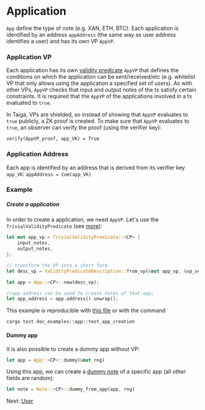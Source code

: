 # Application

`App` define the type of note (e.g. XAN, ETH, BTC). Each application is identified by an address `appAddress` (the same way as user address identifies a user) and has its own VP `AppVP`.

### Application VP
Each application has its own [validity predicate](./validity-predicates.md) `AppVP` that defines the conditions on which the application can be sent/received/etc (e.g. whitelist VP that only allows using the application a specified set of users). As with other VPs, `AppVP` checks that input and output notes of the tx satisfy certain constraints.
It is required that the `AppVP` of the applications involved in a tx evaluated to `true`.

In Taiga, VPs are shielded, so instead of showing that `AppVP` evaluates to `true` publicly, a ZK proof is created. To make sure that `AppVP`  evaluates to `true`, an observer can verify the proof (using the verifier key):

```verify(AppVP_proof, app_VK) = True```

### Application Address
Each app is identified by an address that is derived from its verifier key `app_VK`:
`appAddress = Com(app_VK)`


### Example
##### Create a application
In order to create a application, we need `AppVP`. Let's use the `TrivialValidityPredicate` (see [more](./validity-predicates.md)):
```rust
let mut app_vp = TrivialValidityPredicate::<CP> {
	input_notes,
	output_notes,
};

// transform the VP into a short form 
let desc_vp = ValidityPredicateDescription::from_vp(&mut app_vp, &vp_setup).unwrap();

let app = App::<CP>::new(desc_vp);

//app address can be used to create notes of that app;
let app_address = app.address().unwrap();
```
This example is reproducible with [this file](https://github.com/anoma/taiga/blob/main/src/doc_examples/app.rs) or with the command
```
cargo test doc_examples::app::test_app_creation
```

#### Dummy app

It is also possible to create a dummy app without VP:

```rust
let app = App::<CP>::dummy(&mut rng)
```

Using this app, we can create a [dummy note](./notes.md) of a specific app (all other fields are random):

```rust
let note = Note::<CP>::dummy_from_app(app, rng)
```

Next: [User](./users.md)